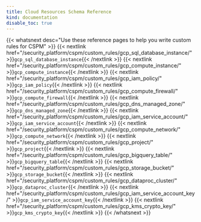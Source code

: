 ```yaml
---
title: Cloud Resources Schema Reference
kind: documentation
disable_toc: true
---
```


{{< whatsnext desc="Use these reference pages to help you write custom rules for CSPM" >}}
    {{< nextlink href="/security_platform/cspm/custom_rules/gcp_sql_database_instance/" >}}<code>gcp_sql_database_instance</code>{{< /nextlink >}}
    {{< nextlink href="/security_platform/cspm/custom_rules/gcp_compute_instance/" >}}<code>gcp_compute_instance</code>{{< /nextlink >}}
    {{< nextlink href="/security_platform/cspm/custom_rules/gcp_iam_policy/" >}}<code>gcp_iam_policy</code>{{< /nextlink >}}
    {{< nextlink href="/security_platform/cspm/custom_rules/gcp_compute_firewall/" >}}<code>gcp_compute_firewall</code>{{< /nextlink >}}
    {{< nextlink href="/security_platform/cspm/custom_rules/gcp_dns_managed_zone/" >}}<code>gcp_dns_managed_zone</code>{{< /nextlink >}}
    {{< nextlink href="/security_platform/cspm/custom_rules/gcp_iam_service_account/" >}}<code>gcp_iam_service_account</code>{{< /nextlink >}}
    {{< nextlink href="/security_platform/cspm/custom_rules/gcp_compute_network/" >}}<code>gcp_compute_network</code>{{< /nextlink >}}
    {{< nextlink href="/security_platform/cspm/custom_rules/gcp_project/" >}}<code>gcp_project</code>{{< /nextlink >}}
    {{< nextlink href="/security_platform/cspm/custom_rules/gcp_bigquery_table/" >}}<code>gcp_bigquery_table</code>{{< /nextlink >}}
    {{< nextlink href="/security_platform/cspm/custom_rules/gcp_storage_bucket/" >}}<code>gcp_storage_bucket</code>{{< /nextlink >}}
    {{< nextlink href="/security_platform/cspm/custom_rules/gcp_dataproc_cluster/" >}}<code>gcp_dataproc_cluster</code>{{< /nextlink >}}
    {{< nextlink href="/security_platform/cspm/custom_rules/gcp_iam_service_account_key/" >}}<code>gcp_iam_service_account_key</code>{{< /nextlink >}}
    {{< nextlink href="/security_platform/cspm/custom_rules/gcp_kms_crypto_key/" >}}<code>gcp_kms_crypto_key</code>{{< /nextlink >}}
{{< /whatsnext >}}
